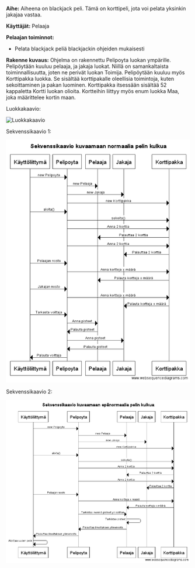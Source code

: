 **Aihe:** Aiheena on blackjack peli. Tämä on korttipeli, jota voi pelata yksinkin jakajaa vastaa.

**Käyttäjät:** Pelaaja

**Pelaajan toiminnot:**
- Pelata blackjack peliä blackjackin ohjeiden mukaisesti

**Rakenne kuvaus:**
Ohjelma on rakennettu Pelipoyta luokan ympärille. Pelipöytään kuuluu pelaaja, ja jakaja luokat. Niillä on samankaltaista toiminnallisuutta, joten ne perivät luokan Toimija.
Pelipöytään kuuluu myös Korttipakka luokka. Se sisältää korttipakalle oleellisia toimintoja, kuten sekoittaminen ja pakan luominen. Korttipakka itsessään sisältää 52 kappaletta Kortti luokan olioita. Kortteihin liittyy myös enum luokka Maa, joka määrittelee kortin maan.

Luokkakaavio:

![Luokkakaavio](/dokumentaatio/uusiluokkakaavio.png)

Sekvenssikaavio 1:

![Sekvenssikaavio1](/dokumentaatio/sekvenssikaavio.png)

Sekvenssikaavio 2:

![Sekvenssikaavio1](/dokumentaatio/sekvenssikaavio2.png)

